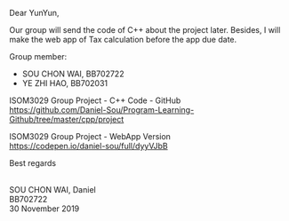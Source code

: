 Dear YunYun,

Our group will send the code of C++ about the project later. Besides, I will make the web app of  Tax calculation before the app due date. 

Group member:
- SOU CHON WAI, BB702722
- YE ZHI HAO, BB702031

ISOM3029 Group Project - C++ Code - GitHub<br>
https://github.com/Daniel-Sou/Program-Learning-Github/tree/master/cpp/project

ISOM3029 Group Project - WebApp Version<br>
https://codepen.io/daniel-sou/full/dyyVJbB

Best regards

<br>
SOU CHON WAI, Daniel<br>
BB702722<br>
30 November 2019